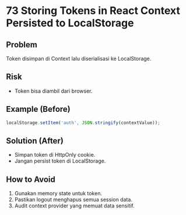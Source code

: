 # 73 Storing Tokens in React Context Persisted to LocalStorage

## Problem
Token disimpan di Context lalu diserialisasi ke LocalStorage.

## Risk
- Token bisa diambil dari browser.

## Example (Before)
```javascript
localStorage.setItem('auth', JSON.stringify(contextValue));
```

## Solution (After)
- Simpan token di HttpOnly cookie.
- Jangan persist token di LocalStorage.

## How to Avoid
1. Gunakan memory state untuk token.
2. Pastikan logout menghapus semua session data.
3. Audit context provider yang memuat data sensitif.
